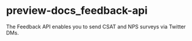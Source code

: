 # preview-docs_feedback-api
The Feedback API enables you to send CSAT and NPS surveys via Twitter DMs.
